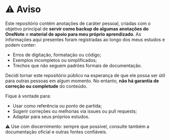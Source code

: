 # ⚠️ Aviso
Este repositório contém anotações de caráter pessoal, criadas com o objetivo principal de **servir como backup de algumas anotações do OneNote** e **material de apoio para meu próprio aprendizado**.
As informações aqui presentes foram registradas ao longo dos meus estudos e podem conter:
- Erros de digitação, formatação ou código;
- Exemplos incompletos ou simplificados;
- Trechos que não seguem padrões formais de documentação.

Decidi tornar este repositório público na esperança de que ele possa ser útil para outras pessoas em algum momento. No entanto, **não há garantia de correção ou completude** do conteúdo.

Fique à vontade para:
- Usar como referência ou ponto de partida;
- Sugerir correções ou melhorias via issues ou pull requests;
- Adaptar para seus próprios estudos.
  
⚠️ Use com discernimento: sempre que possível, consulte também a documentação oficial e outras fontes confiáveis.
